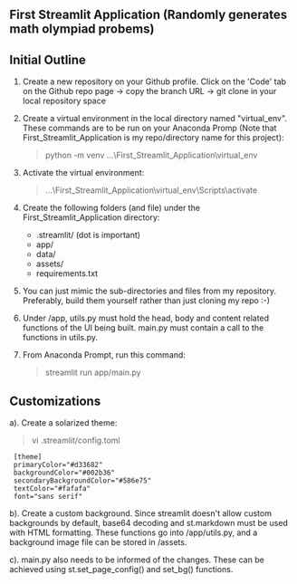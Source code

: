 ## First Streamlit Application (Randomly generates math olympiad probems)

## Initial Outline
1. Create a new repository on your Github profile. Click on the 'Code' tab on the Github repo page -> copy the branch URL -> git clone <url> in your local repository space
   
2. Create a virtual environment in the local directory named "virtual_env". These commands are to be run on your Anaconda Promp (Note that First_Streamlit_Application is my repo/directory name for this project):
   >python -m venv ...\First_Streamlit_Application\virtual_env
   
3. Activate the virtual environment:
   >...\First_Streamlit_Application\virtual_env\Scripts\activate
   
4. Create the following folders (and file) under the First_Streamlit_Application directory:
   - .streamlit/ (dot is important)
   - app/
   - data/
   - assets/
   - requirements.txt

5. You can just mimic the sub-directories and files from my repository. Preferably, build them yourself rather than just cloning my repo :-)

6. Under /app, utils.py must hold the head, body and content related functions of the UI being built. main.py must contain a call to the functions in utils.py. 
   
7. From Anaconda Prompt, run this command:
   >streamlit run app/main.py
   
## Customizations
   a). Create a solarized theme:
>vi .streamlit/config.toml
   
   
     [theme]
     primaryColor="#d33682"
     backgroundColor="#002b36"
     secondaryBackgroundColor="#586e75"
     textColor="#fafafa"
     font="sans serif"
   
   
   b). Create a custom background. Since streamlit doesn't allow custom backgrounds by default, base64 decoding and st.markdown must be used with HTML formatting. These functions go into /app/utils.py, and a background image file can be stored in /assets.
   
   c). main.py also needs to be informed of the changes. These can be achieved using st.set_page_config() and set_bg() functions. 

